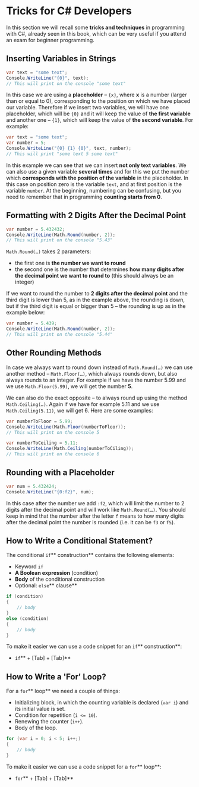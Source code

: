 # Tricks for C\# Developers

In this section we will recall some **tricks and techniques** in programming with C\#, already seen in this book, which can be very useful if you attend an exam for beginner programming.

## Inserting Variables in Strings

```csharp
var text = "some text";
Console.WriteLine("{0}", text);
// This will print on the console "some text"
```

In this case we are using a **placeholder** – `{x}`, where **x** is a number \(larger than or equal to 0\), corresponding to the position on which we have placed our variable. Therefore if we insert two variables, we will have one placeholder, which will be `{0}` and it will keep the value of **the first variable** and another one – `{1}`, which will keep the value of **the second variable**. For example:

```csharp
var text = "some text";
var number = 5;
Console.WriteLine("{0} {1} {0}", text, number);
// This will print "some text 5 some text"
```

In this example we can see that we can insert **not only text variables**. We can also use a given variable **several times** and for this we put the number which **corresponds with the position of the variable** in the placeholder. In this case on position zero is the variable `text`, and at first position is the variable `number`. At the beginning, numbering can be confusing, but you need to remember that in programming **counting starts from 0**.

## Formatting with 2 Digits After the Decimal Point

```csharp
var number = 5.432432;
Console.WriteLine(Math.Round(number, 2));
// This will print on the console "5.43"
```

`Math.Round(…)` takes 2 parameters:

* the first one is **the number we want to round**
* the second one is the number that determines **how many digits after the decimal point we want to round to** \(this should always be an integer\)

If we want to round the number to **2 digits after the decimal point** and the third digit is lower than 5, as in the example above, the rounding is down, but if the third digit is equal or bigger than 5 – the rounding is up as in the example below:

```csharp
var number = 5.439;
Console.WriteLine(Math.Round(number, 2));
// This will print on the console "5.44"
```

## Other Rounding Methods

In case we always want to round down instead of `Math.Round(…)` we can use another method – `Math.Floor(…)`, which always rounds down, but also always rounds to an integer. For example if we have the number 5.99 and we use `Math.Floor(5.99)`, we will get the number **5**.

We can also do the exact opposite – to always round up using the method `Math.Ceiling(…)`. Again if we have for example 5.11 and we use `Math.Ceiling(5.11)`, we will get 6. Here are some examples:

```csharp
var numberToFloor = 5.99;
Console.WriteLine(Math.Floor(numberToFloor));
// This will print on the console 5

var numberToCeiling = 5.11;
Console.WriteLine(Math.Ceiling(numberToCiling));
// This will print on the console 6
```

## Rounding with a Placeholder

```cs
var num = 5.432424;
Console.WriteLine("{0:f2}", num);
```

In this case after the number we add `:f2`, which will limit the number to 2 digits after the decimal point and will work like `Math.Round(…)`. You should keep in mind that the number after the letter `f` means to how many digits after the decimal point the number is rounded \(i.e. it can be `f3` or `f5`\).

## How to Write a Conditional Statement?

The conditional `if`** construction** contains the following elements:

* Keyword `if`
* **A Boolean expression** \(condition\)
* **Body** of the conditional construction
* Optional: `else`** clause**

```csharp
if (condition)
{
    // body
}
else (condition)
{
    // body
}
```

To make it easier we can use a code snippet for an `if`** construction**:

* `if`** + \[Tab\] + \[Tab\]**

## How to Write a 'For' Loop?

For a `for`** loop** we need a couple of things:

* Initializing block, in which the counting variable is declared \(`var i`\) and its initial value is set.
* Condition for repetition \(`i <= 10`\).
* Renewing the counter \(`i++`\).
* Body of the loop.

```csharp
for (var i = 0; i < 5; i++;)
{
    // body
}
```

To make it easier we can use a code snippet for a `for`** loop**:

* `for`** + \[Tab\] + \[Tab\]**

